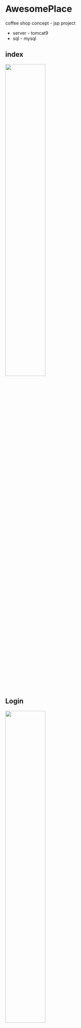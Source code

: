 # AwesomePlace
coffee shop concept - jsp project

* server - tomcat9
* sql -  mysql

## index
<img src="https://user-images.githubusercontent.com/83698052/155329703-17e1d640-f31c-49c2-8d89-8f12b39f3585.png" width="50%">

## Login
<img src="https://user-images.githubusercontent.com/83698052/155332752-4cf31de0-b960-4714-9b8a-b58ef8d786f5.png" width="50%">

## join
<img src="https://user-images.githubusercontent.com/83698052/155334910-63e6de0a-d92c-4852-9b69-198181e0efab.png" width="50%">

## intro
<img src="https://user-images.githubusercontent.com/83698052/155329943-579ce3b5-7e78-45b9-97b9-02010b2be2b5.png" width="50%">

## menu
<img src="https://user-images.githubusercontent.com/83698052/155330263-b123da2e-a7cf-47f1-8261-0128a5c1cf63.png" width="50%">

## admin success
<img src="https://user-images.githubusercontent.com/83698052/155354113-3abb1427-bd68-4135-90fd-77bba7e7a3bb.png" width="60%">

## except
<img src="https://user-images.githubusercontent.com/83698052/155350949-a5d48073-dec9-4d41-9ee4-cc4fa3cac8c6.png" width="60%">

## admin menu list
<img src="https://user-images.githubusercontent.com/83698052/155354610-dc2a1d91-58d3-4122-b5d9-075b5a2f0953.png" width="50%">

## admin add menu 
<img src="https://user-images.githubusercontent.com/83698052/155354992-f5ccb146-ee9d-49bd-aaef-8cde85710a4d.png" width="50%">

---
## epilogue
3명이서 프로젝트를 진행하고, 1명이 PPT를 담당하여 총 4명이 구성되었고   
21.11.10 - 시작 / 11.19 - 발표 / 수업외에 진행이었기에 촉박한 시간이었고   
세부적인 계획보다는 배웠던 내용을 토대로 홈페이지를 JSP로 구현해보자는 느낌으로 임했었습니다.   

제가 작업한 대분류는 -main -header -footer -intro -menu 를 작업하였고   
main , menu등 들어갈 이미지들을 포토샵으로 구현하였습니다   
(*다른 팀원들이 회원가입(로그인), 게시판(이벤트)쪽을 맡아주었습니다)   
admin 권한을 다른 팀원이 만들어주어, 세션제한을 걸어두고 관리자가 직접 추가할수있게끔 jsp와 dao를 만들었습니다    

첫 프로젝트였고, 짧게나마 배운것을 사용해볼수 있어 좋았고 자는시간도 아껴가며 몰입하다보니 jsp사용이 익숙해졌습니다.  
tomcat java bootstrap등 버전이 달라서 애먹었을땐 기획의 중요성과 팀원간 소통을 많이해야겠다는 생각을 했습니다.

-코드들을 다시보니 거의 모든면이 어설프지만 첫 프로젝트의 부족함을 다시볼수 있도록 업데이트는 하지 않을 예정입니다-
